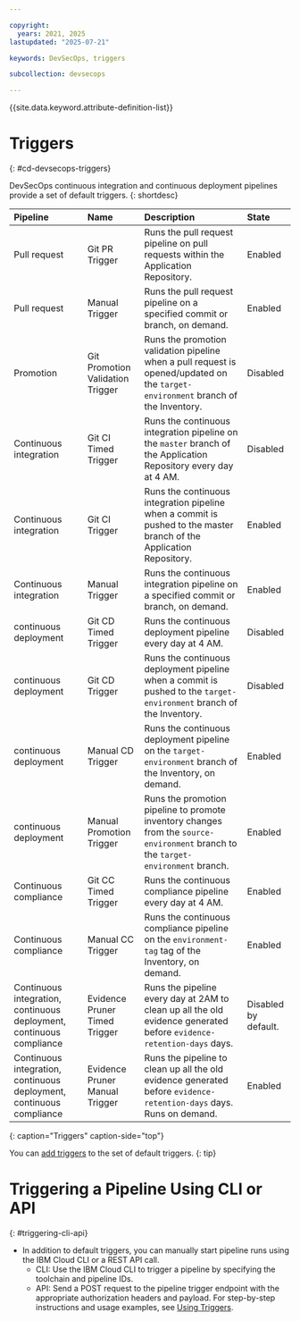 ```yaml
---

copyright: 
  years: 2021, 2025
lastupdated: "2025-07-21"

keywords: DevSecOps, triggers

subcollection: devsecops

---
```


{{site.data.keyword.attribute-definition-list}}

# Triggers
{: #cd-devsecops-triggers}

DevSecOps continuous integration and continuous deployment pipelines provide a set of default triggers.
{: shortdesc}

|Pipeline |Name	|Description |State |
|:----------|:------------------------------|:------------------|:----------|
|Pull request		|Git PR Trigger		|Runs the pull request pipeline on pull requests within the Application Repository.			|Enabled			|
|Pull request 		|Manual Trigger 		|Runs the pull request pipeline on a specified commit or branch, on demand.			|Enabled			|
|Promotion 		|Git Promotion Validation Trigger 		|Runs the promotion validation pipeline when a pull request is opened/updated on the `target-environment` branch of the Inventory.	|Disabled			|
|Continuous integration		|Git CI Timed Trigger		|Runs the continuous integration pipeline on the `master` branch of the Application Repository every day at 4 AM. |Disabled			|
|Continuous integration		|Git CI Trigger		|Runs the continuous integration pipeline when a commit is pushed to the master branch of the Application Repository.	|Enabled			|
|Continuous integration		|Manual Trigger 		|Runs the continuous integration pipeline on a specified commit or branch, on demand.		|Enabled			|
|continuous deployment		|Git CD Timed Trigger		|Runs the continuous deployment pipeline every day at 4 AM.	|Disabled			|
|continuous deployment		|Git CD Trigger		|Runs the continuous deployment pipeline when a commit is pushed to the `target-environment` branch of the Inventory.	|Disabled			|
|continuous deployment		|Manual CD Trigger		|Runs the continuous deployment pipeline on the `target-environment` branch of the Inventory, on demand.	|Enabled			|
|continuous deployment		|Manual Promotion Trigger		|Runs the promotion pipeline to promote inventory changes from the `source-environment` branch to the `target-environment` branch.	|Enabled			|
|Continuous compliance		|Git CC Timed Trigger		|Runs the continuous compliance pipeline every day at 4 AM.	|Enabled			|
|Continuous compliance		|Manual CC Trigger		|Runs the continuous compliance pipeline on the `environment-tag` tag of the Inventory, on demand.	|Enabled			|
|Continuous integration, continuous deployment, continuous compliance		|Evidence Pruner Timed Trigger		|Runs the pipeline every day at 2AM to clean up all the old evidence generated before `evidence-retention-days` days.	|Disabled by default.			|
|Continuous integration, continuous deployment, continuous compliance		|Evidence Pruner Manual Trigger 	|Runs the pipeline to clean up all the old evidence generated before `evidence-retention-days` days. Runs on demand.	|Enabled			|
{: caption="Triggers" caption-side="top"}

You can [add triggers](/docs/devsecops?topic=devsecops-cd-devsecops-add-pipeline-triggers) to the set of default triggers.
{: tip}

# Triggering a Pipeline Using CLI or API
{: #triggering-cli-api}

- In addition to default triggers, you can manually start pipeline runs using the IBM Cloud CLI or a REST API call.
   - CLI: Use the IBM Cloud CLI to trigger a pipeline by specifying the toolchain and pipeline IDs.
   - API: Send a POST request to the pipeline trigger endpoint with the appropriate authorization headers and payload.
For step-by-step instructions and usage examples, see [Using Triggers](/docs/ContinuousDelivery?topic=ContinuousDelivery-tekton-pipelines&interface=api#using-triggers).

